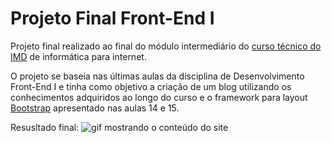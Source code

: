 # Projeto Final Front-End I

Projeto final realizado ao final do módulo intermediário do [curso técnico do IMD](https://www.imd.ufrn.br/portal/ensino/tecnico) de informática para internet.

O projeto se baseia nas últimas aulas da disciplina de Desenvolvimento Front-End I e tinha como objetivo a criação de um blog utilizando os conhecimentos adquiridos ao longo do curso e o framework  para layout [Bootstrap](https://getbootstrap.com.br/) apresentado nas aulas 14 e 15.

Resusltado final:
![gif mostrando o conteúdo do site](https://media.giphy.com/media/lNpitXSuYGS4lpuZw1/giphy.gif)